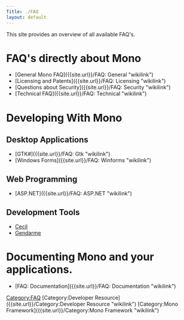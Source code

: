 ```yaml
---
Title: ./FAQ
layout: default
---
```


This site provides an overview of all available FAQ's.

FAQ's directly about Mono
=========================

-   [General Mono FAQ]({{site.url}}/FAQ: General "wikilink")
-   [Licensing and Patents]({{site.url}}/FAQ: Licensing "wikilink")
-   [Questions about Security]({{site.url}}/FAQ: Security "wikilink")
-   [Technical FAQ]({{site.url}}/FAQ: Technical "wikilink")

Developing With Mono
====================

Desktop Applications
--------------------

-   [GTK\#]({{site.url}}/FAQ: Gtk "wikilink")
-   [Windows Forms]({{site.url}}/FAQ: Winforms "wikilink")

Web Programming
---------------

-   [ASP.NET]({{site.url}}/FAQ: ASP.NET "wikilink")

Development Tools
-----------------

-   [Cecil]({{site.url}}/Cecil:FAQ "wikilink")
-   [Gendarme]({{site.url}}/Gendarme.FAQ "wikilink")

Documenting Mono and your applications.
=======================================

-   [FAQ: Documentation]({{site.url}}/FAQ: Documentation "wikilink")

<Category:FAQ> [Category:Developer
Resource]({{site.url}}/Category:Developer Resource "wikilink") [Category:Mono
Framework]({{site.url}}/Category:Mono Framework "wikilink")
